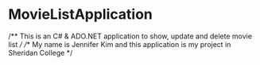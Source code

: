 # MovieListApplication

/** This is an C# & ADO.NET application to show, update and delete movie list */
/** My name is Jennifer Kim and this application is my project in Sheridan College */




